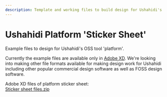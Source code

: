 ```yaml
---
description: Template and working files to build design for Ushahidi's OSS tools.
---
```


# Ushahidi Platform 'Sticker Sheet'

Example files to design for Ushahidi's OSS tool 'platform'.

Currently the example files are available only in [Adobe XD](https://www.adobe.com/uk/products/xd.html). We're looking into making other file formats available for making design work for Ushahidi including other popular commercial design software as well as FOSS design software.

Adobe XD files of platform sticker sheet:  
[Sticker sheet files.zip](https://github.com/ushahidi/platform/files/3567091/Sticker.sheet.files.zip)

